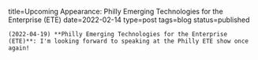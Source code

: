
title=Upcoming Appearance: Philly Emerging Technologies for the Enterprise (ETE)
date=2022-02-14
type=post
tags=blog
status=published
~~~~~~
(2022-04-19) **Philly Emerging Technologies for the Enterprise (ETE)**: I'm looking forward to speaking at the Philly ETE show once again! 
            